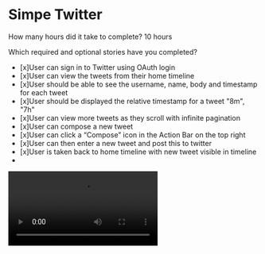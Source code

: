 Simpe Twitter
==================
How many hours did it take to complete?
10 hours

Which required and optional stories have you completed?

* [x]User can sign in to Twitter using OAuth login
* [x]User can view the tweets from their home timeline
* [x]User should be able to see the username, name, body and timestamp for each tweet
* [x]User should be displayed the relative timestamp for a tweet "8m", "7h"
* [x]User can view more tweets as they scroll with infinite pagination
* [x]User can compose a new tweet
* [x]User can click a “Compose” icon in the Action Bar on the top right
* [x]User can then enter a new tweet and post this to twitter
* [x]User is taken back to home timeline with new tweet visible in timeline
* 
![Video Walkthrough](simpleTwitter.mp4)

